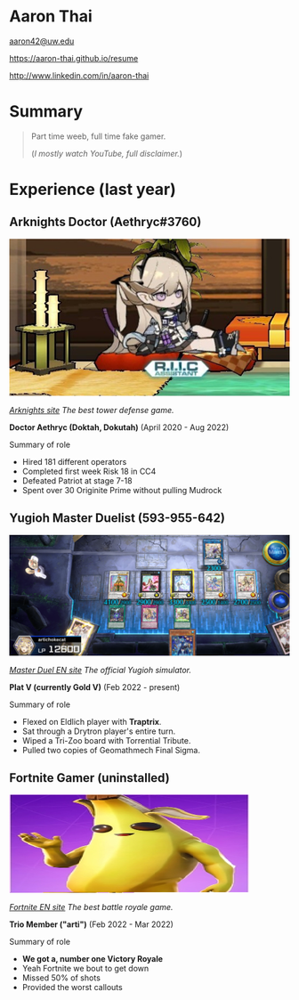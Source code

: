 # Aaron Thai

aaron42@uw.edu 

https://aaron-thai.github.io/resume

http://www.linkedin.com/in/aaron-thai

# Summary

> Part time weeb, full time fake gamer. 
>
> (*I mostly watch YouTube, full disclaimer.*)

# Experience (last year)

## Arknights Doctor (Aethryc#3760)
![This is an image](assets/img/arknights1.jpg) 

*[Arknights site][] The best tower defense game.*

**Doctor Aethryc (Doktah, Dokutah)** (April 2020 - Aug 2022)

Summary of role

- Hired 181 different operators
- Completed first week Risk 18 in CC4
- Defeated Patriot at stage 7-18
- Spent over 30 Originite Prime without pulling Mudrock

## Yugioh Master Duelist (593-955-642)
![This is an image](assets/img/aromarikka.png)

*[Master Duel EN site][] The official Yugioh simulator.*

**Plat V (currently Gold V)** (Feb 2022 - present)

Summary of role

- Flexed on Eldlich player with **Traptrix**.
- Sat through a Drytron player's entire turn.
- Wiped a Tri-Zoo board with Torrential Tribute.
- Pulled two copies of Geomathmech Final Sigma.

## Fortnite Gamer (uninstalled)
![This is an image](assets/img/banana.png)

*[Fortnite EN site][] The best battle royale game.*

**Trio Member ("arti")** (Feb 2022 - Mar 2022)

Summary of role

- **We got a, number one Victory Royale**
- Yeah Fortnite we bout to get down
- Missed 50% of shots
- Provided the worst callouts




[Fortnite EN site]: https://www.epicgames.com/fortnite/en-US/home
[Master Duel EN site]: https://www.konami.com/yugioh/masterduel/us/en/
[Arknights site]: https://www.arknights.global/